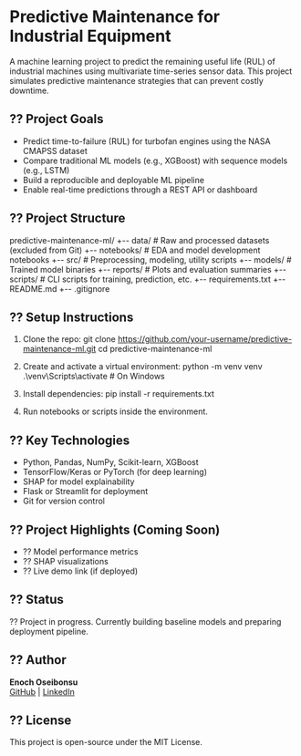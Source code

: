 # Predictive Maintenance for Industrial Equipment

A machine learning project to predict the remaining useful life (RUL) of industrial machines using multivariate time-series sensor data. This project simulates predictive maintenance strategies that can prevent costly downtime.

## ?? Project Goals

- Predict time-to-failure (RUL) for turbofan engines using the NASA CMAPSS dataset
- Compare traditional ML models (e.g., XGBoost) with sequence models (e.g., LSTM)
- Build a reproducible and deployable ML pipeline
- Enable real-time predictions through a REST API or dashboard

## ?? Project Structure

predictive-maintenance-ml/
+-- data/           # Raw and processed datasets (excluded from Git)
+-- notebooks/      # EDA and model development notebooks
+-- src/            # Preprocessing, modeling, utility scripts
+-- models/         # Trained model binaries
+-- reports/        # Plots and evaluation summaries
+-- scripts/        # CLI scripts for training, prediction, etc.
+-- requirements.txt
+-- README.md
+-- .gitignore

## ?? Setup Instructions

1. Clone the repo:
   git clone https://github.com/your-username/predictive-maintenance-ml.git
   cd predictive-maintenance-ml

2. Create and activate a virtual environment:
   python -m venv venv
   .\venv\Scripts\activate  # On Windows

3. Install dependencies:
   pip install -r requirements.txt

4. Run notebooks or scripts inside the environment.

## ?? Key Technologies

- Python, Pandas, NumPy, Scikit-learn, XGBoost
- TensorFlow/Keras or PyTorch (for deep learning)
- SHAP for model explainability
- Flask or Streamlit for deployment
- Git for version control

## ?? Project Highlights (Coming Soon)

- ?? Model performance metrics
- ?? SHAP visualizations
- ?? Live demo link (if deployed)

## ?? Status

?? Project in progress. Currently building baseline models and preparing deployment pipeline.

## ?? Author

**Enoch Oseibonsu**  
[GitHub](https://github.com/your-username) | [LinkedIn](https://linkedin.com/in/your-profile)

## ?? License

This project is open-source under the MIT License.
